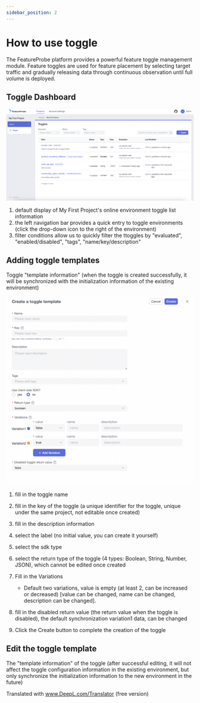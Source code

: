 ```yaml
---
sidebar_position: 2
---
```


# How to use toggle

The FeatureProbe platform provides a powerful feature toggle management module. Feature toggles are used for feature placement by selecting target traffic and gradually releasing data through continuous observation until full volume is deployed.
## Toggle Dashboard

![toggles screenshot](../../../pictures/toggles_en.png)

1. default display of My First Project's online environment toggle list information
2. the left navigation bar provides a quick entry to toggle environments (click the drop-down icon to the right of the environment)
3. filter conditions allow us to quickly filter the ttoggles by "evaluated", "enabled/disabled", "tags", "name/key/description"

## Adding toggle templates
Toggle "template information" (when the toggle is created successfully, it will be synchronized with the initialization information of the existing environment)

![create toggle screenshot](../../../pictures/create_toggle_en.png)

1. fill in the toggle name
2. fill in the key of the toggle (a unique identifier for the toggle, unique under the same project, not editable once created)
3. fill in the description information
4. select the label (no initial value, you can create it yourself)
5. select the sdk type
6. select the return type of the toggle (4 types: Boolean, String, Number, JSON), which cannot be edited once created
7. Fill in the Variations
    - Default two variations, value is empty (at least 2, can be increased or decreased) [value can be changed, name can be changed, description can be changed].

8. fill in the disabled return value (the return value when the toggle is disabled), the default synchronization variation1 data, can be changed
9. Click the Create button to complete the creation of the toggle

## Edit the toggle template
The "template information" of the toggle (after successful editing, it will not affect the toggle configuration information in the existing environment, but only synchronize the initialization information to the new environment in the future)

Translated with www.DeepL.com/Translator (free version)
